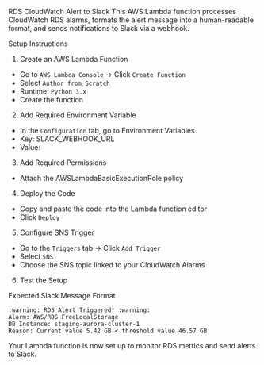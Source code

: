 RDS CloudWatch Alert to Slack
This AWS Lambda function processes CloudWatch RDS alarms, formats the alert message into a human-readable format, and sends notifications to Slack via a webhook.

Setup Instructions
1. Create an AWS Lambda Function
- Go to ```AWS Lambda Console``` → Click ```Create Function```
- Select ```Author from Scratch```
- Runtime: ```Python 3.x```
- Create the function
2. Add Required Environment Variable
- In the ```Configuration``` tab, go to Environment Variables
- Key: SLACK_WEBHOOK_URL  
- Value: <Your Slack Webhook URL>
3. Add Required Permissions
- Attach the AWSLambdaBasicExecutionRole policy
4. Deploy the Code
- Copy and paste the code into the Lambda function editor
- Click ```Deploy```
5. Configure SNS Trigger
- Go to the ```Triggers``` tab → Click ```Add Trigger```
- Select ```SNS```
- Choose the SNS topic linked to your CloudWatch Alarms
6. Test the Setup

Expected Slack Message Format
```
:warning: RDS Alert Triggered! :warning:
Alarm: AWS/RDS FreeLocalStorage
DB Instance: staging-aurora-cluster-1
Reason: Current value 5.42 GB < threshold value 46.57 GB
```

Your Lambda function is now set up to monitor RDS metrics and send alerts to Slack.